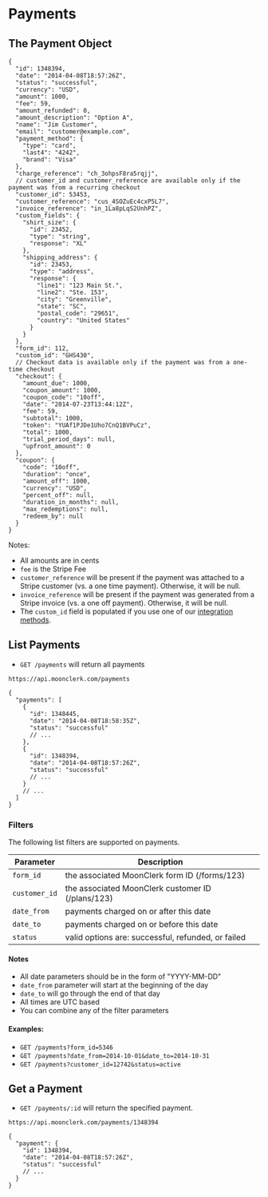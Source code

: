 # Payments

## The Payment Object

```jsonc
{
  "id": 1348394,
  "date": "2014-04-08T18:57:26Z",
  "status": "successful",
  "currency": "USD",
  "amount": 1000,
  "fee": 59,
  "amount_refunded": 0,
  "amount_description": "Option A",
  "name": "Jim Customer",
  "email": "customer@example.com",
  "payment_method": {
    "type": "card",
    "last4": "4242",
    "brand": "Visa"
  },
  "charge_reference": "ch_3ohpsF8ra5rqjj",
  // customer_id and customer_reference are available only if the payment was from a recurring checkout
  "customer_id": 53453,
  "customer_reference": "cus_4SOZuEc4cxP5L7",
  "invoice_reference": "in_1La8pLqS2UnhPZ",
  "custom_fields": {
    "shirt_size": {
      "id": 23452,
      "type": "string",
      "response": "XL"
    },
    "shipping_address": {
      "id": 23453,
      "type": "address",
      "response": {
        "line1": "123 Main St.",
        "line2": "Ste. 153",
        "city": "Greenville",
        "state": "SC",
        "postal_code": "29651",
        "country": "United States"
      }
    }
  },
  "form_id": 112,
  "custom_id": "GHS430",
  // Checkout data is available only if the payment was from a one-time checkout
  "checkout": {
    "amount_due": 1000,
    "coupon_amount": 1000,
    "coupon_code": "10off",
    "date": "2014-07-23T13:44:12Z",
    "fee": 59,
    "subtotal": 1000,
    "token": "YUAf1PJDe1Uho7CnQ1BVPuCz",
    "total": 1000,
    "trial_period_days": null,
    "upfront_amount": 0
  },
  "coupon": {
    "code": "10off",
    "duration": "once",
    "amount_off": 1000,
    "currency": "USD",
    "percent_off": null,
    "duration_in_months": null,
    "max_redemptions": null,
    "redeem_by": null
  }
}
```

Notes:

- All amounts are in cents
- `fee` is the Stripe Fee
- `customer_reference` will be present if the payment was attached to a Stripe customer (vs. a one time payment). Otherwise, it will be null.
- `invoice_reference` will be present if the payment was generated from a Stripe invoice (vs. a one off payment). Otherwise, it will be null.
- The `custom_id` field is populated if you use one of our [integration methods](/integration.md).

## List Payments

- `GET /payments` will return all payments

`https://api.moonclerk.com/payments`

```jsonc
{
  "payments": [
    {
      "id": 1348445,
      "date": "2014-04-08T18:58:35Z",
      "status": "successful"
      // ...
    },
    {
      "id": 1348394,
      "date": "2014-04-08T18:57:26Z",
      "status": "successful"
      // ...
    }
    // ...
  ]
}
```

### Filters

The following list filters are supported on payments.

| Parameter     | Description                                        |
| ------------- | -------------------------------------------------- |
| `form_id`     | the associated MoonClerk form ID (/forms/123)      |
| `customer_id` | the associated MoonClerk customer ID (/plans/123)  |
| `date_from`   | payments charged on or after this date             |
| `date_to`     | payments charged on or before this date            |
| `status`      | valid options are: successful, refunded, or failed |

#### Notes

- All date parameters should be in the form of "YYYY-MM-DD"
- `date_from` parameter will start at the beginning of the day
- `date_to` will go through the end of that day
- All times are UTC based
- You can combine any of the filter parameters

#### Examples:

- `GET /payments?form_id=5346`
- `GET /payments?date_from=2014-10-01&date_to=2014-10-31`
- `GET /payments?customer_id=12742&status=active`

## Get a Payment

- `GET /payments/:id` will return the specified payment.

`https://api.moonclerk.com/payments/1348394`

```jsonc
{
  "payment": {
    "id": 1348394,
    "date": "2014-04-08T18:57:26Z",
    "status": "successful"
    // ...
  }
}
```

